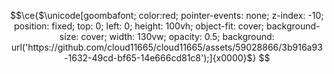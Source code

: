 <!--### Hi there 👋-->

<!--## Skills-->
<!--[![My Skills](https://skillicons.dev/icons?i=cpp,c,cs,unity,unreal,linux,react,dotnet,js,git,mysql,java,py)](https://skillicons.dev)-->

<!--## Stats-->
<!--[![Kjartan's github activity graph](https://github-readme-activity-graph.cyclic.app/graph?username=kjartanandersen&theme=github-compact)](https://github.com/ashutosh00710/github-readme-activity-graph)-->
<!--[![GitHub Streak](https://streak-stats.demolab.com/?user=kjartanandersen&theme=material)](https://git.io/streak-stats)-->
<!--[![Kjartan's GitHub stats](https://github-readme-stats-kappa-topaz.vercel.app/api?username=kjartanandersen&theme=noctis_minimus)](https://github.com/anuraghazra/github-readme-stats)-->
<!--[![Top Langs](https://github-readme-stats.vercel.app/api/top-langs/?username=kjartanandersen&layout=compact&theme=noctis_minimus)](https://github.com/anuraghazra/github-readme-stats)-->

```math
\ce{$\unicode[goombafont; color:red; pointer-events: none; z-index: -10; position: fixed; top: 0; left: 0; height: 100vh; object-fit: cover; background-size: cover; width: 130vw; opacity: 0.5; background: url('https://github.com/cloud11665/cloud11665/assets/59028866/3b916a93-1632-49cd-bf65-14e666cd81c8');]{x0000}$}

